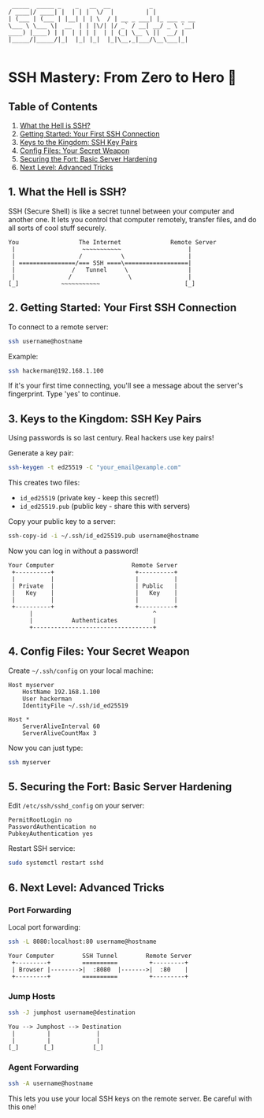 ```
 _____  _____ _    _   __  __           _            
/ ____|/ ____| |  | | |  \/  |         | |           
| (___ | (___ | |__| | | \  / | __ _ ___| |_ ___ _ __ 
\___ \ \___ \|  __  | | |\/| |/ _` / __| __/ _ \ '__|
____) |____) | |  | | | |  | | (_| \__ \ ||  __/ |   
|_____/|_____/|_|  |_| |_|  |_|\__,_|___/\__\___|_|   
                                                     
```

# SSH Mastery: From Zero to Hero 🚀

## Table of Contents
1. [What the Hell is SSH?](#1-what-the-hell-is-ssh)
2. [Getting Started: Your First SSH Connection](#2-getting-started-your-first-ssh-connection)
3. [Keys to the Kingdom: SSH Key Pairs](#3-keys-to-the-kingdom-ssh-key-pairs)
4. [Config Files: Your Secret Weapon](#4-config-files-your-secret-weapon)
5. [Securing the Fort: Basic Server Hardening](#5-securing-the-fort-basic-server-hardening)
6. [Next Level: Advanced Tricks](#6-next-level-advanced-tricks)

## 1. What the Hell is SSH?

SSH (Secure Shell) is like a secret tunnel between your computer and another one. It lets you control that computer remotely, transfer files, and do all sorts of cool stuff securely.

```
You                 The Internet              Remote Server
 |                   ~~~~~~~~~~~                   |
 |                  /           \                  |
 | ================/=== SSH ====\==================|
 |                /   Tunnel     \                 |
 |               /                \                |
[_]            ~~~~~~~~~~~                        [_]
```

## 2. Getting Started: Your First SSH Connection

To connect to a remote server:

```bash
ssh username@hostname
```

Example:
```bash
ssh hackerman@192.168.1.100
```

If it's your first time connecting, you'll see a message about the server's fingerprint. Type 'yes' to continue.

## 3. Keys to the Kingdom: SSH Key Pairs

Using passwords is so last century. Real hackers use key pairs!

Generate a key pair:
```bash
ssh-keygen -t ed25519 -C "your_email@example.com"
```

This creates two files:
- `id_ed25519` (private key - keep this secret!)
- `id_ed25519.pub` (public key - share this with servers)

Copy your public key to a server:
```bash
ssh-copy-id -i ~/.ssh/id_ed25519.pub username@hostname
```

Now you can log in without a password!

```
Your Computer                      Remote Server
 +----------+                       +----------+
 |          |                       |          |
 | Private  |                       | Public   |
 |   Key    |                       |   Key    |
 |          |                       |          |
 +----------+                       +----------+
      |                                  ^
      |           Authenticates          |
      +----------------------------------+
```

## 4. Config Files: Your Secret Weapon

Create `~/.ssh/config` on your local machine:

```
Host myserver
    HostName 192.168.1.100
    User hackerman
    IdentityFile ~/.ssh/id_ed25519

Host *
    ServerAliveInterval 60
    ServerAliveCountMax 3
```

Now you can just type:
```bash
ssh myserver
```

## 5. Securing the Fort: Basic Server Hardening

Edit `/etc/ssh/sshd_config` on your server:

```
PermitRootLogin no
PasswordAuthentication no
PubkeyAuthentication yes
```

Restart SSH service:
```bash
sudo systemctl restart sshd
```

## 6. Next Level: Advanced Tricks

### Port Forwarding

Local port forwarding:
```bash
ssh -L 8080:localhost:80 username@hostname
```

```
Your Computer        SSH Tunnel        Remote Server
 +---------+         ==========         +---------+
 | Browser |-------->|  :8080  |------->|  :80    |
 +---------+         ==========         +---------+
```

### Jump Hosts

```bash
ssh -J jumphost username@destination
```

```
You --> Jumphost --> Destination
 |         |             |
 |         |             |
[_]       [_]           [_]
```

### Agent Forwarding

```bash
ssh -A username@hostname
```

This lets you use your local SSH keys on the remote server. Be careful with this one!

